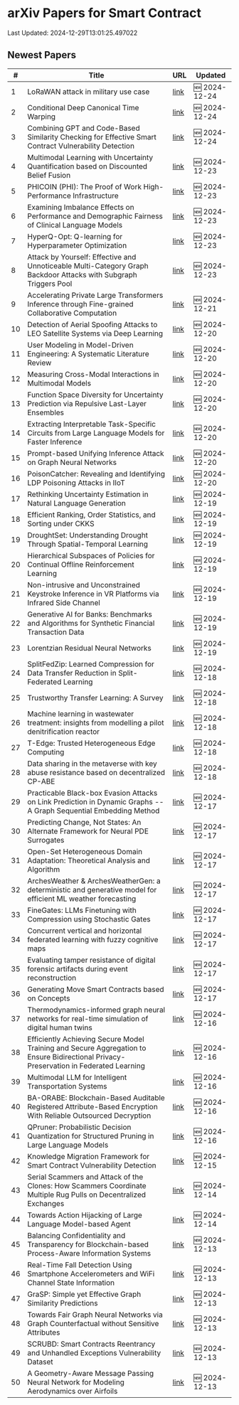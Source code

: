 # arXiv Papers for Smart Contract

Last Updated: 2024-12-29T13:01:25.497022

## Newest Papers

|\#|Title|URL|Updated|
|---|---|---|---|
|1|LoRaWAN attack in military use case|[link](http://arxiv.org/abs/2412.18447v1)|🆕 2024-12-24|
|2|Conditional Deep Canonical Time Warping|[link](http://arxiv.org/abs/2412.18234v1)|🆕 2024-12-24|
|3|Combining GPT and Code-Based Similarity Checking for Effective Smart Contract Vulnerability Detection|[link](http://arxiv.org/abs/2412.18225v1)|🆕 2024-12-24|
|4|Multimodal Learning with Uncertainty Quantification based on Discounted Belief Fusion|[link](http://arxiv.org/abs/2412.18024v1)|🆕 2024-12-23|
|5|PHICOIN (PHI): The Proof of Work High-Performance Infrastructure|[link](http://arxiv.org/abs/2412.17979v1)|🆕 2024-12-23|
|6|Examining Imbalance Effects on Performance and Demographic Fairness of Clinical Language Models|[link](http://arxiv.org/abs/2412.17803v1)|🆕 2024-12-23|
|7|HyperQ-Opt: Q-learning for Hyperparameter Optimization|[link](http://arxiv.org/abs/2412.17765v1)|🆕 2024-12-23|
|8|Attack by Yourself: Effective and Unnoticeable Multi-Category Graph Backdoor Attacks with Subgraph Triggers Pool|[link](http://arxiv.org/abs/2412.17213v1)|🆕 2024-12-23|
|9|Accelerating Private Large Transformers Inference through Fine-grained Collaborative Computation|[link](http://arxiv.org/abs/2412.16537v1)|🆕 2024-12-21|
|10|Detection of Aerial Spoofing Attacks to LEO Satellite Systems via Deep Learning|[link](http://arxiv.org/abs/2412.16008v1)|🆕 2024-12-20|
|11|User Modeling in Model-Driven Engineering: A Systematic Literature Review|[link](http://arxiv.org/abs/2412.15871v1)|🆕 2024-12-20|
|12|Measuring Cross-Modal Interactions in Multimodal Models|[link](http://arxiv.org/abs/2412.15828v1)|🆕 2024-12-20|
|13|Function Space Diversity for Uncertainty Prediction via Repulsive Last-Layer Ensembles|[link](http://arxiv.org/abs/2412.15758v1)|🆕 2024-12-20|
|14|Extracting Interpretable Task-Specific Circuits from Large Language Models for Faster Inference|[link](http://arxiv.org/abs/2412.15750v1)|🆕 2024-12-20|
|15|Prompt-based Unifying Inference Attack on Graph Neural Networks|[link](http://arxiv.org/abs/2412.15735v1)|🆕 2024-12-20|
|16|PoisonCatcher: Revealing and Identifying LDP Poisoning Attacks in IIoT|[link](http://arxiv.org/abs/2412.15704v1)|🆕 2024-12-20|
|17|Rethinking Uncertainty Estimation in Natural Language Generation|[link](http://arxiv.org/abs/2412.15176v1)|🆕 2024-12-19|
|18|Efficient Ranking, Order Statistics, and Sorting under CKKS|[link](http://arxiv.org/abs/2412.15126v1)|🆕 2024-12-19|
|19|DroughtSet: Understanding Drought Through Spatial-Temporal Learning|[link](http://arxiv.org/abs/2412.15075v1)|🆕 2024-12-19|
|20|Hierarchical Subspaces of Policies for Continual Offline Reinforcement Learning|[link](http://arxiv.org/abs/2412.14865v1)|🆕 2024-12-19|
|21|Non-intrusive and Unconstrained Keystroke Inference in VR Platforms via Infrared Side Channel|[link](http://arxiv.org/abs/2412.14815v1)|🆕 2024-12-19|
|22|Generative AI for Banks: Benchmarks and Algorithms for Synthetic Financial Transaction Data|[link](http://arxiv.org/abs/2412.14730v1)|🆕 2024-12-19|
|23|Lorentzian Residual Neural Networks|[link](http://arxiv.org/abs/2412.14695v1)|🆕 2024-12-19|
|24|SplitFedZip: Learned Compression for Data Transfer Reduction in Split-Federated Learning|[link](http://arxiv.org/abs/2412.17150v1)|🆕 2024-12-18|
|25|Trustworthy Transfer Learning: A Survey|[link](http://arxiv.org/abs/2412.14116v1)|🆕 2024-12-18|
|26|Machine learning in wastewater treatment: insights from modelling a pilot denitrification reactor|[link](http://arxiv.org/abs/2412.14030v1)|🆕 2024-12-18|
|27|T-Edge: Trusted Heterogeneous Edge Computing|[link](http://arxiv.org/abs/2412.13905v1)|🆕 2024-12-18|
|28|Data sharing in the metaverse with key abuse resistance based on decentralized CP-ABE|[link](http://arxiv.org/abs/2412.13770v1)|🆕 2024-12-18|
|29|Practicable Black-box Evasion Attacks on Link Prediction in Dynamic Graphs -- A Graph Sequential Embedding Method|[link](http://arxiv.org/abs/2412.13134v1)|🆕 2024-12-17|
|30|Predicting Change, Not States: An Alternate Framework for Neural PDE Surrogates|[link](http://arxiv.org/abs/2412.13074v1)|🆕 2024-12-17|
|31|Open-Set Heterogeneous Domain Adaptation: Theoretical Analysis and Algorithm|[link](http://arxiv.org/abs/2412.13036v1)|🆕 2024-12-17|
|32|ArchesWeather & ArchesWeatherGen: a deterministic and generative model for efficient ML weather forecasting|[link](http://arxiv.org/abs/2412.12971v1)|🆕 2024-12-17|
|33|FineGates: LLMs Finetuning with Compression using Stochastic Gates|[link](http://arxiv.org/abs/2412.12951v1)|🆕 2024-12-17|
|34|Concurrent vertical and horizontal federated learning with fuzzy cognitive maps|[link](http://arxiv.org/abs/2412.12844v1)|🆕 2024-12-17|
|35|Evaluating tamper resistance of digital forensic artifacts during event reconstruction|[link](http://arxiv.org/abs/2412.12814v1)|🆕 2024-12-17|
|36|Generating Move Smart Contracts based on Concepts|[link](http://arxiv.org/abs/2412.12513v1)|🆕 2024-12-17|
|37|Thermodynamics-informed graph neural networks for real-time simulation of digital human twins|[link](http://arxiv.org/abs/2412.12034v1)|🆕 2024-12-16|
|38|Efficiently Achieving Secure Model Training and Secure Aggregation to Ensure Bidirectional Privacy-Preservation in Federated Learning|[link](http://arxiv.org/abs/2412.11737v1)|🆕 2024-12-16|
|39|Multimodal LLM for Intelligent Transportation Systems|[link](http://arxiv.org/abs/2412.11683v1)|🆕 2024-12-16|
|40|BA-ORABE: Blockchain-Based Auditable Registered Attribute-Based Encryption With Reliable Outsourced Decryption|[link](http://arxiv.org/abs/2412.08957v2)|🆕 2024-12-16|
|41|QPruner: Probabilistic Decision Quantization for Structured Pruning in Large Language Models|[link](http://arxiv.org/abs/2412.11629v1)|🆕 2024-12-16|
|42|Knowledge Migration Framework for Smart Contract Vulnerability Detection|[link](http://arxiv.org/abs/2412.11175v1)|🆕 2024-12-15|
|43|Serial Scammers and Attack of the Clones: How Scammers Coordinate Multiple Rug Pulls on Decentralized Exchanges|[link](http://arxiv.org/abs/2412.10993v1)|🆕 2024-12-14|
|44|Towards Action Hijacking of Large Language Model-based Agent|[link](http://arxiv.org/abs/2412.10807v1)|🆕 2024-12-14|
|45|Balancing Confidentiality and Transparency for Blockchain-based Process-Aware Information Systems|[link](http://arxiv.org/abs/2412.05737v2)|🆕 2024-12-13|
|46|Real-Time Fall Detection Using Smartphone Accelerometers and WiFi Channel State Information|[link](http://arxiv.org/abs/2412.09980v1)|🆕 2024-12-13|
|47|GraSP: Simple yet Effective Graph Similarity Predictions|[link](http://arxiv.org/abs/2412.09968v1)|🆕 2024-12-13|
|48|Towards Fair Graph Neural Networks via Graph Counterfactual without Sensitive Attributes|[link](http://arxiv.org/abs/2412.09947v1)|🆕 2024-12-13|
|49|SCRUBD: Smart Contracts Reentrancy and Unhandled Exceptions Vulnerability Dataset|[link](http://arxiv.org/abs/2412.09935v1)|🆕 2024-12-13|
|50|A Geometry-Aware Message Passing Neural Network for Modeling Aerodynamics over Airfoils|[link](http://arxiv.org/abs/2412.09399v2)|🆕 2024-12-13|
